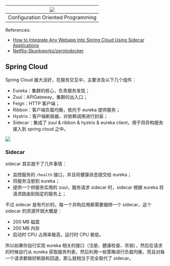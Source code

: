 |![](https://s2.laisky.com/images/spring-cloud.png)|
|:---:|
| Configuration Oriented Programming |

References:

- [How to Integrate Any Webapp Into Spring Cloud Using Sidecar Applications](http://stytex.de/blog/2016/01/18/spring-cloud-sidecar-applications/)
- [Netflix-Skunkworks/zerotodocker](https://github.com/Netflix-Skunkworks/zerotodocker)

## Spring Cloud

Spring Cloud 器大活好，在服务交互中，主要涉及以下几个组件：

- Eureka：集群的核心，负责服务发现；
- Zuul：APIGateway，集群的出入口；
- Feign：HTTP 客户端；
- Ribbon：客户端负载均衡，依托于 eureka 提供服务；
- Hystrix：客户端断路器，对依赖调用进行封装；
- Sidecar：集成了 zuul & ribbon & hystrix & eureka client，用于将异构服务接入到 spring cloud 之中。

![](https://s3.laisky.com/images/sidecar.png)


### Sidecar

sidecar 其实就干了几件事情：

- 监控服务的 `/health` 接口，并且将健康状态提交给 eureka；
- 将服务注册到 eureka；
- 提供一个供服务实用的 zuul，服务请求 sidecar 时，sidecar 根据 eureka 将请求路由到指定的服务上；

不过 sidecar 是有代价的，每一个异构应用都需要捆绑一个 sidecar，这个 sidecar 的资源开销大概是：

- 200 MB 磁盘
- 200 MB 内存
- 启动时 CPU 占用率极高，运行时 CPU 极低。

所以如果你自行实现 eureka 相关的接口（注册、健康检查、吊销），然后在请求的时候自行从 eureka 获取服务列表，然后利用一些策略进行负载均衡，而且对每一个请求都做好断路和回退，那么就相当于完全取代了 sidecar。
